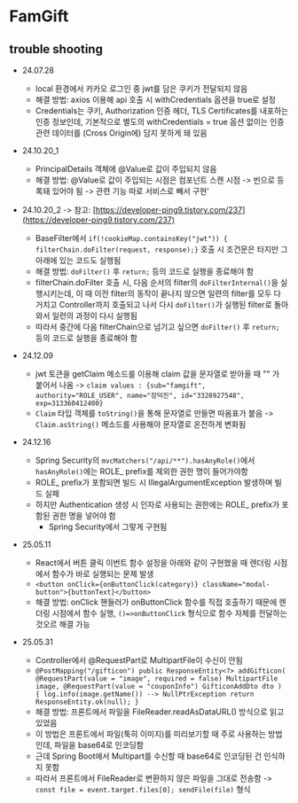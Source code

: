 # FamGift

## trouble shooting
- 24.07.28 
  - local 환경에서 카카오 로그인 중 jwt를 담은 쿠키가 전달되지 않음 
  - 해결 방법: axios 이용해 api 호출 시 withCredentials 옵션을 true로 설정
  - Credentials는 쿠키, Authorization 인증 헤더, TLS Certificates를 내포하는 인증 정보인데, 기본적으로 별도의 withCredentials = true 옵션 없이는 인증 관련 데이터를 (Cross Origin에) 담지 못하게 돼 있음

- 24.10.20_1
  - PrincipalDetails 객체에 @Value로 값이 주입되지 않음
  - 해결 방법: @Value로 값이 주입되는 시점은 컴포넌트 스캔 시점 -> 빈으로 등록돼 있어야 됨 -> 관련 기능 따로 서비스로 빼서 구현'
- 24.10.20_2 -> 참고: [https://developer-ping9.tistory.com/237](https://developer-ping9.tistory.com/237)
  - BaseFilter에서 `if(!cookieMap.containsKey("jwt")) { filterChain.doFilter(request, response);}` 호출 시 조건문은 타지만 그 아래에 있는 코드도 실행됨
  - 해결 방법: `doFilter()` 후 `return;` 등의 코드로 실행을 종료해야 함
  - filterChain.doFilter 호출 시, 다음 순서의 filter의 `doFilterInternal()`을 실행시키는데, 이 때 이전 filter의 동작이 끝나지 않으면 일련의 filter를 모두 다 거치고 Controller까지 호출되고 나서 다시 `doFilter()`가 실행된 filter로 돌아와서 일련의 과정이 다시 실행됨
  - 따라서 중간에 다음 filterChain으로 넘기고 싶으면 `doFilter()` 후 `return;` 등의 코드로 실행을 종료해야 함
- 24.12.09
  - jwt 토큰을 getClaim 메소드를 이용해 claim 값을 문자열로 받아올 때 "" 가 붙어서 나옴 -> `claim values : {sub="famgift", authority="ROLE_USER", name="장덕진", id="3328927548", exp=313360412400}`
  - `Claim` 타입 객체를 `toString()`을 통해 문자열로 만들면 따옴표가 붙음 -> `Claim.asString()` 메소드를 사용해야 문자열로 온전하게 변화됨
- 24.12.16
  - Spring Security의 `mvcMatchers("/api/**").hasAnyRole()`에서 `hasAnyRole()`에는 ROLE_ prefix를 제외한 권한 명이 들어가야함
  - ROLE_ prefix가 포함되면 빌드 시 IllegalArgumentException 발생하며 빌드 실패
  - 하지만 Authentication 생성 시 인자로 사용되는 권한에는 ROLE_ prefix가 포함된 권한 명을 넣어야 함
    - Spring Security에서 그렇게 구현됨
- 25.05.11
  - React에서 버튼 클릭 이번트 함수 설정을 아래와 같이 구현했을 때 렌더링 시점에서 함수가 바로 실행되는 문제 발생
  - `<button onClick={onButtonClick(category)} className="modal-button">{buttonText}</button>`
  - 해결 방법: onClick 핸들러가 onButtonClick 함수를 직접 호출하기 때문에 렌더링 시점에서 함수 실행, `()=>onButtonClick` 형식으로 함수 자체를 전달하는 것오르 해결 가능
- 25.05.31
  - Controller에서 @RequestPart로 MultipartFile이 수신이 안됨 
  - `@PostMapping("/gifticon")
    public ResponseEntity<?> addGifticon(
    @RequestPart(value = "image", required = false) MultipartFile image,
    @RequestPart(value = "couponInfo") GifticonAddDto dto
    ) {
    log.info(image.getName()) --> NullPtrException
    return ResponseEntity.ok(null);
    }`
  - 해결 방법: 프론트에서 파일을 FileReader.readAsDataURL() 방식으로 읽고 있었음
  - 이 방법은 프론트에서 파일(툭히 이미지)를 미리보기할 때 주로 사용하는 방법인데, 파일을 base64로 인코딩함
  - 근데 Spring Boot에서 Multipart를 수신할 때 base64로 인코딩된 건 인식하지 못함
  - 따라서 프론트에서 FileReader로 변환하지 않은 파일을 그대로 전송함 -> `const file = event.target.files[0]; sendFile(file)` 형식